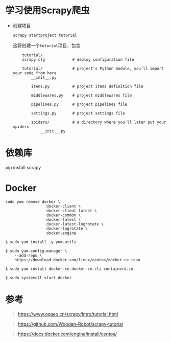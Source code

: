 # 学习使用Scrapy爬虫
- 创建项目

    ```scrapy startproject tutorial```
    
    这将创建一个```tutorial```项目，包含
    ```
        tutorial/
        scrapy.cfg            # deploy configuration file

        tutorial/             # project's Python module, you'll import your code from here
            __init__.py

            items.py          # project items definition file

            middlewares.py    # project middlewares file

            pipelines.py      # project pipelines file

            settings.py       # project settings file

            spiders/          # a directory where you'll later put your spiders
                __init__.py
    ```
# 依赖库
pip install scrapy


# Docker

```
sudo yum remove docker \
                  docker-client \
                  docker-client-latest \
                  docker-common \
                  docker-latest \
                  docker-latest-logrotate \
                  docker-logrotate \
                  docker-engine
```

```
$ sudo yum install -y yum-utils

$ sudo yum-config-manager \
    --add-repo \
    https://download.docker.com/linux/centos/docker-ce.repo

$ sudo yum install docker-ce docker-ce-cli containerd.io

$ sudo systemctl start docker
```

# 参考
>https://www.osgeo.cn/scrapy/intro/tutorial.html

>https://github.com/Wooden-Robot/scrapy-tutorial

>https://docs.docker.com/engine/install/centos/


